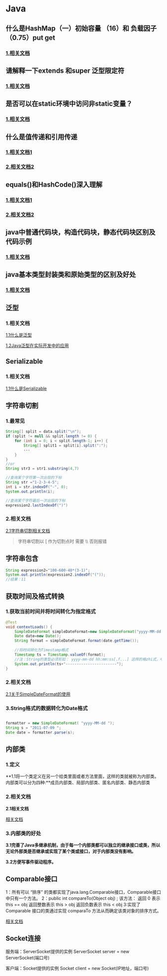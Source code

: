 # Java

## 什么是HashMap（一）初始容量 （16）和 负载因子（0.75）put get

### [1.相关文档](https://blog.csdn.net/dagedeshu/article/details/100686999)



## 请解释一下extends 和super 泛型限定符

### [1.相关文档](https://blog.csdn.net/u014138443/article/details/90581974)



## 是否可以在static环境中访问非static变量？

### [1.相关文档](https://blog.csdn.net/snail_xinl/article/details/53427572)



## 什么是值传递和引用传递

### [1.相关文档1](https://blog.csdn.net/qq_40574571/article/details/90765349)

### [2.相关文档2](https://blog.csdn.net/bjweimengshu/article/details/79799485?utm_medium=distribute.pc_relevant.none-task-blog-BlogCommendFromMachineLearnPai2-1.control&dist_request_id=&depth_1-utm_source=distribute.pc_relevant.none-task-blog-BlogCommendFromMachineLearnPai2-1.control)



## equals()和HashCode()深入理解

### [1.相关文档1](https://blog.csdn.net/wonad12/article/details/78958411)

### [2.相关文档2](https://www.cnblogs.com/whgk/p/6071617.html)



## java中普通代码块，构造代码块，静态代码块区别及代码示例

### [1.相关文档](https://www.cnblogs.com/sophine/p/3531282.html)



## java基本类型封装类和原始类型的区别及好处

### [1.相关文档](https://blog.csdn.net/qq_33223761/article/details/82876032)



## 泛型

### 1.相关文档

[1.1什么是泛型](https://www.cnblogs.com/lwbqqyumidi/p/3837629.html)

[1.2Java泛型在实际开发中的应用](https://www.cnblogs.com/ldh-better/p/7127308.html#_label1)



## Serializable

### 1.相关文档

[1.1什么是Serializable](https://baijiahao.baidu.com/s?id=1633305649182361563&wfr=spider&for=pc)



## 字符串切割

### 1.最常见

```java
String[] split = data.split("\n");
if (split != null && split.length != 0) {
    for (int i = 0; i < split.length-1; i++) {
        String[] split1 = split[i].split(":");
        ···
    }
}
//or
String str3 = str1.substring(4,7)

//查询某个字符第一次出现的下标
String str ="1-2-3-4-5";
int i = str.indexOf("-", 0);
System.out.println(i);

//查询某个字符最后一次出现的下标
expression2.lastIndexOf(")")
```

### 2.相关文档

[2.1字符串切割相关文档](https://blog.csdn.net/julystroy/article/details/86475381)

> 字符串切割以 [ 作为切割点时 需要 \\\\ 否则报错



## 字符串包含

```java
String expression2="100-600-40*(3-1)";
System.out.println(expression2.indexOf("("));
//结果：11
```



## 获取时间及格式转换

### 1.获取当前时间并将时间转化为指定格式

```java
@Test
void contextLoads() {
    SimpleDateFormat simpleDateFormat=new SimpleDateFormat("yyyy-MM-dd HH:mm:ss");
    Date date=new Date();
    String format = simpleDateFormat.format(date.getTime());
    
    //将时间转化为Timestamp格式
    Timestamp ts = Timestamp.valueOf(format);
    //注：String的类型必须形如： yyyy-mm-dd hh:mm:ss[.f...] 这样的格zhi式，中括号表示可选，否则报错。如果String为其他格式，可考虑重新解析下字符串后再转换。
    System.out.println(ts+"-----------------------");
}
```

### 2.相关文档

[2.1关于SimpleDateFormat的使用](https://www.cnblogs.com/gaopeng527/p/4760394.html)

### 3.String格式的数据转化为Date格式

```java

formatter = new SimpleDateFormat( "yyyy-MM-dd ");
String s = "2011-07-09 "; 
Date date = formatter.parse(s);
```



## 内部类

### 1.定义

**1.1将一个类定义在另一个给类里面或者方法里面，这样的类就被称为内部类。内部类可以分为四种:**成员内部类、局部内部类、匿名内部类、静态内部类

### 2.相关文档

**2.1相关文档**

[相关文档](https://www.cnblogs.com/dearcabbage/p/10609838.html)

### 3.内部类的好处

**3.1完善了Java多继承机制，由于每一个内部类都可以独立的继承接口或类，所以无论外部类是否继承或实现了某个类或接口，对于内部类没有影响。**

**3.2方便写事件驱动程序。**



## Comparable接口

1：所有可以 “排序” 的类都实现了java.lang.Comparable接口，Comparable接口中只有一个方法。
2：public int compareTo(Object obj) ;
该方法：
返回 0 表示 this == obj
返回整数表示 this > obj
返回负数表示 this < obj
3:实现了 Comparable 接口的类通过实现 comparaTo 方法从而确定该类对象的排序方式。

[相关文档](https://blog.csdn.net/nvd11/article/details/27393445?utm_medium=distribute.pc_relevant.none-task-blog-BlogCommendFromMachineLearnPai2-1.control&dist_request_id=57e19771-1058-4aa5-945e-4607e883a365&depth_1-utm_source=distribute.pc_relevant.none-task-blog-BlogCommendFromMachineLearnPai2-1.control)



## Socket连接

服务端：ServerSocket提供的实例 ServerSocket server = new ServerSocket(端口号) 

客户端：Socket提供的实例 Socket client = new Socket(IP地址，端口号)